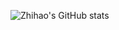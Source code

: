 ![Zhihao's GitHub stats](https://github-readme-stats.vercel.app/api?username=LinZhihao-723&count_private=true&include_all_commits=true&show_icons=true&hide_border=true)

